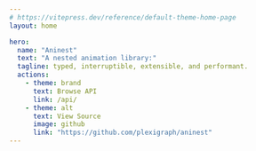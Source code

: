 ```yaml
---
# https://vitepress.dev/reference/default-theme-home-page
layout: home

hero:
  name: "Aninest"
  text: "A nested animation library:"
  tagline: typed, interruptible, extensible, and performant.
  actions:
    - theme: brand
      text: Browse API
      link: /api/
    - theme: alt
      text: View Source
      image: github
      link: "https://github.com/plexigraph/aninest"
---
```

